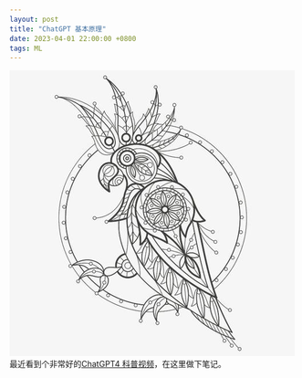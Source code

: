 ```yaml
---
layout: post
title: "ChatGPT 基本原理"
date: 2023-04-01 22:00:00 +0800
tags: ML
---
```


![鹦鹉](/assets/images/2023-04-01-ChatGPT_fundamental_1.jpg)
最近看到个非常好的[ChatGPT4 科普视频](https://www.bilibili.com/video/BV1MY4y1R7EN/)，在这里做下笔记。

